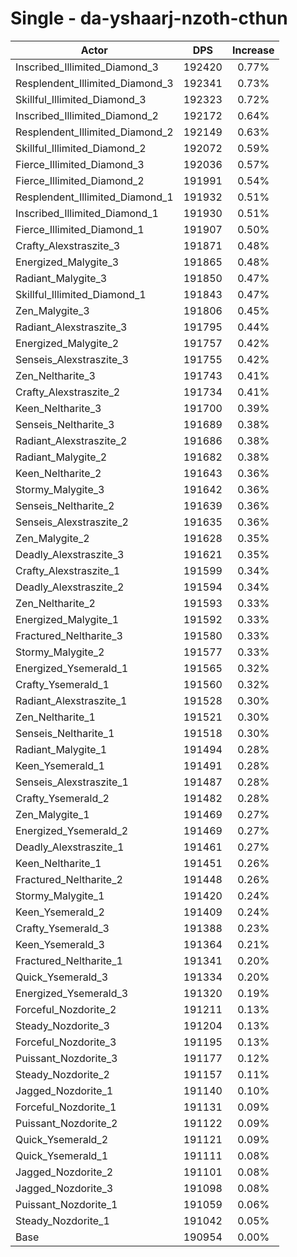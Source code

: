 # Single - da-yshaarj-nzoth-cthun
| Actor | DPS | Increase |
|---|:---:|:---:|
|Inscribed_Illimited_Diamond_3|192420|0.77%|
|Resplendent_Illimited_Diamond_3|192341|0.73%|
|Skillful_Illimited_Diamond_3|192323|0.72%|
|Inscribed_Illimited_Diamond_2|192172|0.64%|
|Resplendent_Illimited_Diamond_2|192149|0.63%|
|Skillful_Illimited_Diamond_2|192072|0.59%|
|Fierce_Illimited_Diamond_3|192036|0.57%|
|Fierce_Illimited_Diamond_2|191991|0.54%|
|Resplendent_Illimited_Diamond_1|191932|0.51%|
|Inscribed_Illimited_Diamond_1|191930|0.51%|
|Fierce_Illimited_Diamond_1|191907|0.50%|
|Crafty_Alexstraszite_3|191871|0.48%|
|Energized_Malygite_3|191865|0.48%|
|Radiant_Malygite_3|191850|0.47%|
|Skillful_Illimited_Diamond_1|191843|0.47%|
|Zen_Malygite_3|191806|0.45%|
|Radiant_Alexstraszite_3|191795|0.44%|
|Energized_Malygite_2|191757|0.42%|
|Senseis_Alexstraszite_3|191755|0.42%|
|Zen_Neltharite_3|191743|0.41%|
|Crafty_Alexstraszite_2|191734|0.41%|
|Keen_Neltharite_3|191700|0.39%|
|Senseis_Neltharite_3|191689|0.38%|
|Radiant_Alexstraszite_2|191686|0.38%|
|Radiant_Malygite_2|191682|0.38%|
|Keen_Neltharite_2|191643|0.36%|
|Stormy_Malygite_3|191642|0.36%|
|Senseis_Neltharite_2|191639|0.36%|
|Senseis_Alexstraszite_2|191635|0.36%|
|Zen_Malygite_2|191628|0.35%|
|Deadly_Alexstraszite_3|191621|0.35%|
|Crafty_Alexstraszite_1|191599|0.34%|
|Deadly_Alexstraszite_2|191594|0.34%|
|Zen_Neltharite_2|191593|0.33%|
|Energized_Malygite_1|191592|0.33%|
|Fractured_Neltharite_3|191580|0.33%|
|Stormy_Malygite_2|191577|0.33%|
|Energized_Ysemerald_1|191565|0.32%|
|Crafty_Ysemerald_1|191560|0.32%|
|Radiant_Alexstraszite_1|191528|0.30%|
|Zen_Neltharite_1|191521|0.30%|
|Senseis_Neltharite_1|191518|0.30%|
|Radiant_Malygite_1|191494|0.28%|
|Keen_Ysemerald_1|191491|0.28%|
|Senseis_Alexstraszite_1|191487|0.28%|
|Crafty_Ysemerald_2|191482|0.28%|
|Zen_Malygite_1|191469|0.27%|
|Energized_Ysemerald_2|191469|0.27%|
|Deadly_Alexstraszite_1|191461|0.27%|
|Keen_Neltharite_1|191451|0.26%|
|Fractured_Neltharite_2|191448|0.26%|
|Stormy_Malygite_1|191420|0.24%|
|Keen_Ysemerald_2|191409|0.24%|
|Crafty_Ysemerald_3|191388|0.23%|
|Keen_Ysemerald_3|191364|0.21%|
|Fractured_Neltharite_1|191341|0.20%|
|Quick_Ysemerald_3|191334|0.20%|
|Energized_Ysemerald_3|191320|0.19%|
|Forceful_Nozdorite_2|191211|0.13%|
|Steady_Nozdorite_3|191204|0.13%|
|Forceful_Nozdorite_3|191195|0.13%|
|Puissant_Nozdorite_3|191177|0.12%|
|Steady_Nozdorite_2|191157|0.11%|
|Jagged_Nozdorite_1|191140|0.10%|
|Forceful_Nozdorite_1|191131|0.09%|
|Puissant_Nozdorite_2|191122|0.09%|
|Quick_Ysemerald_2|191121|0.09%|
|Quick_Ysemerald_1|191111|0.08%|
|Jagged_Nozdorite_2|191101|0.08%|
|Jagged_Nozdorite_3|191098|0.08%|
|Puissant_Nozdorite_1|191059|0.06%|
|Steady_Nozdorite_1|191042|0.05%|
|Base|190954|0.00%|
